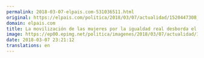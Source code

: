 ```yaml
---
permalink: 2018-03-07-elpais.com-531036511.html
original: https://elpais.com/politica/2018/03/07/actualidad/1520447308_312176.html#?ref=rss&format=simple&link=link
domain: elpais.com
title: La movilización de las mujeres por la igualdad real desborda el 8-M
image: https://ep00.epimg.net/politica/imagenes/2018/03/07/actualidad/1520447308_312176_1520452281_rrss_normal.jpg
date: 2018-03-07 23:21:12
translations: en
---
```


